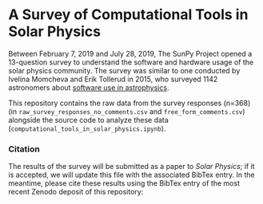 # A Survey of Computational Tools in Solar Physics

Between February 7, 2019 and July 28, 2019, The SunPy Project opened a 13-question survey to understand the software and hardware usage of the solar physics community. The survey was similar to one conducted by Ivelina Momcheva and Erik Tollerud in 2015, who surveyed 1142 astronomers about [software use in astrophysics](https://arxiv.org/abs/1507.03989).

This repository contains the raw data from the survey responses (n=368) (in `raw_survey_responses_no_comments.csv` and `free_form_comments.csv`) alongside the source code to analyze these data (`computational_tools_in_solar_physics.ipynb`).

### Citation

The results of the survey will be submitted as a paper to *Solar Physics*; if it is accepted, we will update this file with the associated BibTex entry. In the meantime, please cite these results using the BibTex entry of the most recent Zenodo deposit of this repository:

```

```


